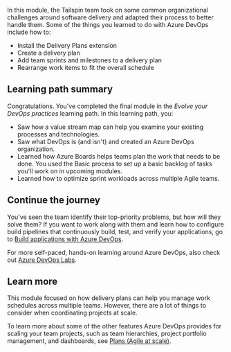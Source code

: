 In this module, the Tailspin team took on some common organizational challenges around software delivery and adapted their process to better handle them. Some of the things you learned to do with Azure DevOps include how to:

* Install the Delivery Plans extension
* Create a delivery plan
* Add team sprints and milestones to a delivery plan
* Rearrange work items to fit the overall schedule

## Learning path summary

Congratulations. You've completed the final module in the _Evolve your DevOps practices_ learning path. In this learning path, you:

* Saw how a value stream map can help you examine your existing processes and technologies.
* Saw what DevOps is (and isn't) and created an Azure DevOps organization.
* Learned how Azure Boards helps teams plan the work that needs to be done. You used the Basic process to set up a basic backlog of tasks you'll work on in upcoming modules.
* Learned how to optimize sprint workloads across multiple Agile teams.

## Continue the journey

You've seen the team identify their top-priority problems, but how will they solve them? If you want to work along with them and learn how to configure build pipelines that continuously build, test, and verify your applications, go to [Build applications with Azure DevOps](/learn/paths/build-applications-with-azure-devops?azure-portal=true).

For more self-paced, hands-on learning around Azure DevOps, also check out [Azure DevOps Labs](https://www.azuredevopslabs.com?azure-portal=true).

## Learn more

This module focused on how delivery plans can help you manage work schedules across multiple teams. However, there are a lot of things to consider when coordinating projects at scale.

To learn more about some of the other features Azure DevOps provides for scaling your team projects, such as team hierarchies, project portfolio management, and dashboards, see [Plans (Agile at scale)](https://docs.microsoft.com/azure/devops/boards/plans/?view=azure-devops&azure-portal=true).